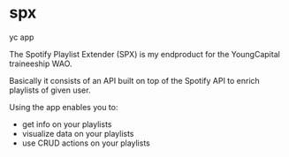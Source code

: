 # spx
yc app

The Spotify Playlist Extender (SPX) is my endproduct for the YoungCapital traineeship WAO.

Basically it consists of an API built on top of the Spotify API to enrich playlists of given user.

Using the app enables you to:
- get info on your playlists
- visualize data on your playlists
- use CRUD actions on your playlists